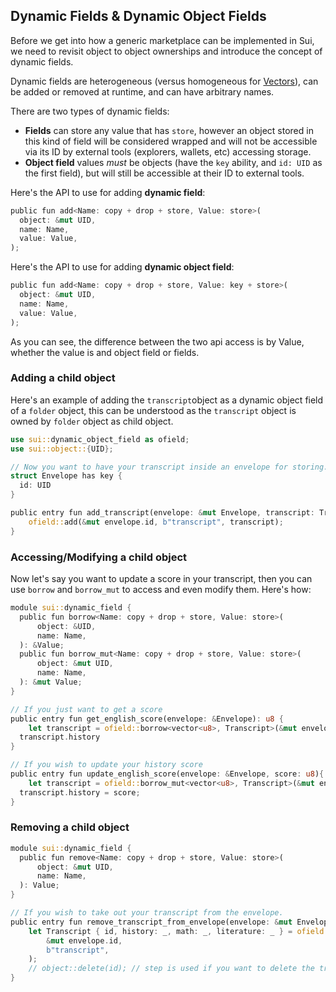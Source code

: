 ## Dynamic Fields & Dynamic Object Fields

Before we get into how a generic marketplace can be implemented in Sui, we need to revisit object to object ownerships and introduce the concept of dynamic fields. 

Dynamic fields are heterogeneous (versus homogeneous for [Vectors](https://move-book.com/advanced-topics/managing-collections-with-vectors.html)), can be added or removed at runtime, and can have arbitrary names. 

There are two types of dynamic fields: 

- **Fields** can store any value that has `store`, however an object stored in this kind of field will be considered wrapped and will not be accessible via its ID by external tools (explorers, wallets, etc) accessing storage.
- **Object field** values *must* be objects (have the `key` ability, and `id: UID` as the first field), but will still be accessible at their ID to external tools.

Here's the API to use for adding **dynamic field**:

```rust
public fun add<Name: copy + drop + store, Value: store>(
  object: &mut UID,
  name: Name,
  value: Value,
);
```

Here's the API to use for adding **dynamic object field**:

```rust
public fun add<Name: copy + drop + store, Value: key + store>(
  object: &mut UID,
  name: Name,
  value: Value,
);
```

As you can see, the difference between the two api access is by Value, whether the value is and object field or fields.

### Adding a child object

Here's an example of adding the `transcript`object as a dynamic object field of a `folder` object, this can be understood as the `transcript` object is owned by `folder` object as child object.

```rust
use sui::dynamic_object_field as ofield;
use sui::object::{UID};

// Now you want to have your transcript inside an envelope for storing. Let's forst define an envelope object
struct Envelope has key {
  id: UID
}

public entry fun add_transcript(envelope: &mut Envelope, transcript: TranscriptObject) {
	ofield::add(&mut envelope.id, b"transcript", transcript);
}
```

### Accessing/Modifying a child object

Now let's say you want to update a score in your transcript, then you can use `borrow` and `borrow_mut` to access and even modify them. Here's how:

```rust
module sui::dynamic_field {
  public fun borrow<Name: copy + drop + store, Value: store>(
      object: &UID,
      name: Name,
  ): &Value;
  public fun borrow_mut<Name: copy + drop + store, Value: store>(
      object: &mut UID,
      name: Name,
  ): &mut Value;
}
```

```rust
// If you just want to get a score
public entry fun get_english_score(envelope: &Envelope): u8 {
	let transcript = ofield::borrow<vector<u8>, Transcript>(&mut envelope.id, b"transcript");
  transcript.history
}

// If you wish to update your history score
public entry fun update_english_score(envelope: &Envelope, score: u8){
	let transcript = ofield::borrow_mut<vector<u8>, Transcript>(&mut envelope.id, b"transcript");
  transcript.history = score;
}
```

### Removing a child object

```rust
module sui::dynamic_field {
  public fun remove<Name: copy + drop + store, Value: store>(
      object: &mut UID,
      name: Name,
  ): Value;
}
```

```rust
// If you wish to take out your transcript from the envelope.
public entry fun remove_transcript_from_envelope(envelope: &mut Envelope) {
    let Transcript { id, history: _, math: _, literature: _ } = ofield::remove<vector<u8>, Child>(
        &mut envelope.id,
        b"transcript",
    );
    // object::delete(id); // step is used if you want to delete the transcript instance.
}
```

